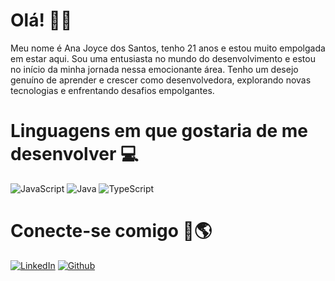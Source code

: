 # Olá! 👋🏻
Meu nome é Ana Joyce dos Santos, tenho 21 anos e estou muito empolgada em estar aqui. Sou uma entusiasta no mundo do desenvolvimento e estou no início da minha jornada nessa emocionante área. Tenho um desejo genuíno de aprender e crescer como desenvolvedora, explorando novas tecnologias e enfrentando desafios empolgantes.

# Linguagens em que gostaria de me desenvolver 💻
![JavaScript](https://img.shields.io/badge/JavaScript-000?style=for-the-badge&logo=javascript)
![Java](https://img.shields.io/badge/Java-000?style=for-the-badge&logo=java)
![TypeScript](https://img.shields.io/badge/TypeScript-000?style=for-the-badge&logo=typescript)
# Conecte-se comigo 🔗🌎
[![LinkedIn](https://img.shields.io/badge/-LinkedIn-000?style=for-the-badge&logo=linkedin&logoColor=30A3DC)](https://www.linkedin.com/in/sntjoyce/) 
[![Github](https://img.shields.io/badge/Github-000?style=for-the-badge&logo=Github&logoColor=fffff)](https://github.com/AJoyceSantos)